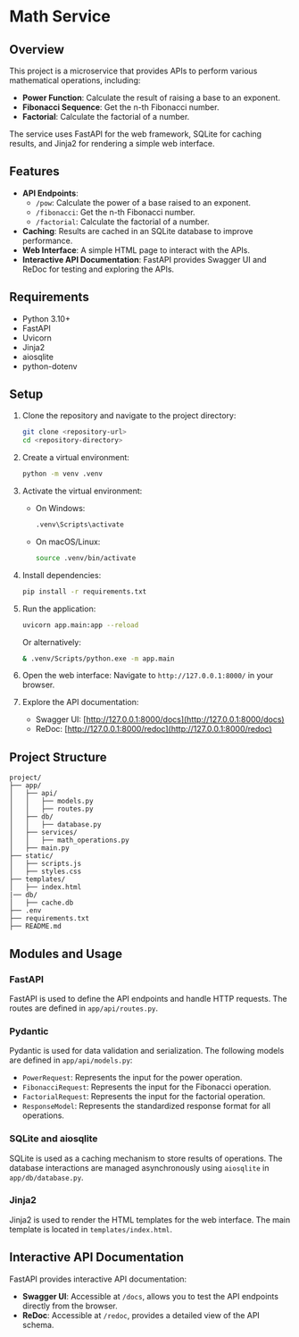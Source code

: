 # Math Service

## Overview
This project is a microservice that provides APIs to perform various mathematical operations, including:

- **Power Function**: Calculate the result of raising a base to an exponent.
- **Fibonacci Sequence**: Get the n-th Fibonacci number.
- **Factorial**: Calculate the factorial of a number.

The service uses FastAPI for the web framework, SQLite for caching results, and Jinja2 for rendering a simple web interface.

## Features

- **API Endpoints**:
  - `/pow`: Calculate the power of a base raised to an exponent.
  - `/fibonacci`: Get the n-th Fibonacci number.
  - `/factorial`: Calculate the factorial of a number.
- **Caching**: Results are cached in an SQLite database to improve performance.
- **Web Interface**: A simple HTML page to interact with the APIs.
- **Interactive API Documentation**: FastAPI provides Swagger UI and ReDoc for testing and exploring the APIs.

## Requirements

- Python 3.10+
- FastAPI
- Uvicorn
- Jinja2
- aiosqlite
- python-dotenv

## Setup

1. Clone the repository and navigate to the project directory:
   ```bash
   git clone <repository-url>
   cd <repository-directory>
   ```

2. Create a virtual environment:
   ```bash
   python -m venv .venv
   ```

3. Activate the virtual environment:
   - On Windows:
     ```bash
     .venv\Scripts\activate
     ```
   - On macOS/Linux:
     ```bash
     source .venv/bin/activate
     ```

4. Install dependencies:
   ```bash
   pip install -r requirements.txt
   ```

5. Run the application:
   ```bash
   uvicorn app.main:app --reload
   ```
   Or alternatively:
   ```bash
   & .venv/Scripts/python.exe -m app.main
   ```

6. Open the web interface:
   Navigate to `http://127.0.0.1:8000/` in your browser.

7. Explore the API documentation:
   - Swagger UI: [http://127.0.0.1:8000/docs](http://127.0.0.1:8000/docs)
   - ReDoc: [http://127.0.0.1:8000/redoc](http://127.0.0.1:8000/redoc)

## Project Structure

```
project/
├── app/
│   ├── api/
│   │   ├── models.py
│   │   ├── routes.py
│   ├── db/
│   │   ├── database.py
│   ├── services/
│   │   ├── math_operations.py
│   ├── main.py
├── static/
│   ├── scripts.js
│   ├── styles.css
├── templates/
│   ├── index.html
|── db/
│   ├── cache.db
├── .env
├── requirements.txt
├── README.md
```

## Modules and Usage

### **FastAPI**
FastAPI is used to define the API endpoints and handle HTTP requests. The routes are defined in `app/api/routes.py`.

### **Pydantic**
Pydantic is used for data validation and serialization. The following models are defined in `app/api/models.py`:
- `PowerRequest`: Represents the input for the power operation.
- `FibonacciRequest`: Represents the input for the Fibonacci operation.
- `FactorialRequest`: Represents the input for the factorial operation.
- `ResponseModel`: Represents the standardized response format for all operations.

### **SQLite and aiosqlite**
SQLite is used as a caching mechanism to store results of operations. The database interactions are managed asynchronously using `aiosqlite` in `app/db/database.py`.

### **Jinja2**
Jinja2 is used to render the HTML templates for the web interface. The main template is located in `templates/index.html`.

## Interactive API Documentation
FastAPI provides interactive API documentation:
- **Swagger UI**: Accessible at `/docs`, allows you to test the API endpoints directly from the browser.
- **ReDoc**: Accessible at `/redoc`, provides a detailed view of the API schema.
